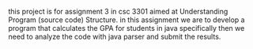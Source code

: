 this project is for assignment 3 in csc 3301 aimed at  Understanding Program
(source code) Structure.
in this assignment we are to develop a program that calculates the GPA for students in java specifically
then we need to analyze the code with java parser and submit the results.
